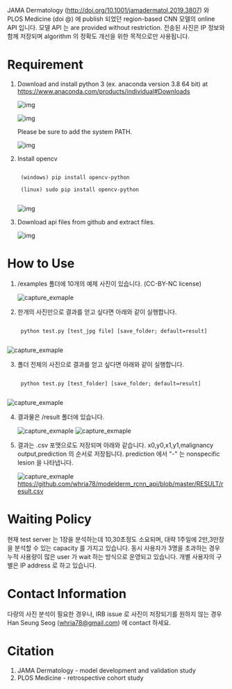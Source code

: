 JAMA Dermatology (http://doi.org/10.1001/jamadermatol.2019.3807) 와 PLOS Medicine (doi @) 에 publish 되었던 region-based CNN 모델의 online API 입니다. 모델 API 는  are provided without restriction. 전송된 사진은 IP 정보와 함께 저장되며 algorithm 의 정확도 개선을 위한 목적으로만 사용됩니다.

# Requirement
1) Download and install python 3 (ex. anaconda version 3.8 64 bit) at https://www.anaconda.com/products/individual#Downloads


	![img](./img/download_anaconda.PNG)

	![img](./img/ana1.PNG)

	Please be sure to add the system PATH. 
	
	![img](./img/ana2.PNG)

2) Install opencv

	<pre><code>
	(windows) pip install opencv-python
	
	(linux) sudo pip install opencv-python
	</code></pre>
	
	
	![img](./img/pip_opencv.PNG)

3) Download api files from github and extract files.

	![img](./img/git_download.PNG)

# How to Use 

1) /examples 폴더에 10개의 예제 사진이 있습니다. (CC-BY-NC license)

	![capture_exmaple](./img/capture_example_folder.PNG)

2) 한개의 사진만으로 결과를 얻고 싶다면 아래와 같이 실행합니다.

	<pre><code>
	python test.py [test_jpg file] [save_folder; default=result]
	</code></pre>
	
	
![capture_exmaple](./img/run_one_file.PNG)


3) 폴더 전체의 사진으로 결과를 얻고 싶다면 아래와 같이 실행합니다.

	<pre><code>
	python test.py [test_folder] [save_folder; default=result]
	</code></pre>
	
	
![capture_exmaple](./img/run_folder.PNG)


4) 결과물은 /result 폴더에 있습니다.

	![capture_exmaple](./img/capture_result_folder.PNG)
	![capture_exmaple](./img/capture_result.PNG)

5) 결과는 .csv 포맷으로도 저장되며 아래와 같습니다. x0,y0,x1,y1,malignancy output,prediction 의 순서로 저장됩니다. prediction 에서 "-" 는 nonspecific lesion 을 나타냅니다.

	![capture_exmaple](./img/capture_result_csv.PNG)
	https://github.com/whria78/modelderm_rcnn_api/blob/master/RESULT/result.csv


# Waiting Policy
현재 test server 는 1장을 분석하는데 10,30초정도 소요되며, 대략 1주일에 2만,3만장을 분석할 수 있는 capacity 를 가지고 있습니다. 동시 사용자가 3명을 초과하는 경우 누적 사용량이 많은 user 가 wait 하는 방식으로 운영되고 있습니다. 개별 사용자의 구별은 IP address 로 하고 있습니다.


# Contact Information
다량의 사진 분석이 필요한 경우나, IRB issue 로 사진이 저장되기를 원하지 않는 경우 Han Seung Seog (whria78@gmail.com) 에 contact 하세요. 


# Citation
1) JAMA Dermatology - model development and validation study
2) PLOS Medicine - retrospective cohort study